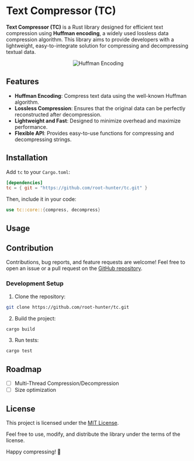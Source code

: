 # Text Compressor (TC)
**Text Compressor (TC)** is a Rust library designed for efficient text compression using **Huffman encoding**, a widely used lossless data compression algorithm. This library aims to provide developers with a lightweight, easy-to-integrate solution for compressing and decompressing textual data.

<div style="text-align:center">

![Huffman Encoding](https://upload.wikimedia.org/wikipedia/commons/8/82/Huffman_tree_2.svg)

</div>

## Features
- **Huffman Encoding**: Compress text data using the well-known Huffman algorithm.
- **Lossless Compression**: Ensures that the original data can be perfectly reconstructed after decompression.
- **Lightweight and Fast**: Designed to minimize overhead and maximize performance.
- **Flexible API**: Provides easy-to-use functions for compressing and decompressing strings.

## Installation
Add ```tc``` to your ```Cargo.toml```:

```toml
[dependencies]
tc = { git = "https://github.com/root-hunter/tc.git" }
```

Then, include it in your code:
```rust
use tc::core::{compress, decompress}
```
## Usage


## Contribution

Contributions, bug reports, and feature requests are welcome! Feel free to open an issue or a pull request on the [GitHub repository](https://github.com/root-hunter/tc).

### Development Setup

1) Clone the repository:
```sh
git clone https://github.com/root-hunter/tc.git
```
2) Build the project:
```sh
cargo build
```
3) Run tests:
```sh
cargo test
```

## Roadmap
- [ ] Multi-Thread Compression/Decompression
- [ ] Size optimization

## License
This project is licensed under the [MIT License](https://github.com/root-hunter/tc/blob/master/LICENSE).

Feel free to use, modify, and distribute the library under the terms of the license.

Happy compressing! 🎉
